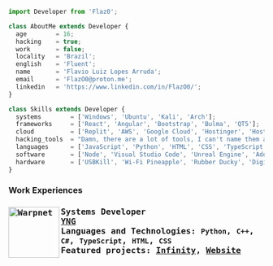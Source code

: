 ```js
import Developer from 'Flaz0';

class AboutMe extends Developer {
  age        = 16;
  hacking    = true;
  work       = false;
  locality   = 'Brazil';
  english    = 'Fluent';
  name       = 'Flavio Luiz Lopes Arruda';
  email      = 'FlazO0@proton.me';
  linkedin   = 'https://www.linkedin.com/in/FlazO0/';
}

class Skills extends Developer {
  systems        = ['Windows', 'Ubuntu', 'Kali', 'Arch'];
  frameworks     = ['React', 'Angular', 'Bootstrap', 'Bulma', 'QT5'];
  cloud          = ['Replit', 'AWS', 'Google Cloud', 'Hostinger', 'HostGator', 'DreamHost'];
  hacking_tools  = "Damn, there are a lot of tools, I can't name them all here, unfortunately.";
  languages      = ['JavaScript', 'Python', 'HTML', 'CSS', 'TypeScript', 'Go', 'Ruby', 'C++', 'C#', 'SQL', 'MongoDB'];
  software       = ['Node', 'Visual Studio Code', 'Unreal Engine', 'Adobe Photoshop', 'Unity'];
  hardware       = ['USBKill', 'Wi-Fi Pineapple', 'Rubber Ducky', 'DigiSpark', 'Raspberry Pi', 'Arduino', 'Alfa AWUS036NHA USB Wi-Fi adapter'];
}

```

<h3> Work Experiences <h3/>

<samp>

[<img align="left" width="100x" alt="Warpnet" src="https://i.imgur.com/q2L7jkf.png"/>](https://yngtech.repl.co/)

**Systems Developer** \
[**YNG**](https://yngtech.repl.co/) <!--• Full-time--> \
Languages ​​and Technologies: `Python`, `C++`, `C#`, `TypeScript`, `HTML`, `CSS`\
Featured projects: [Infinity](https://infinity.yngtech.repl.co/), [Website](https://yngtech.repl.co/)
<samp/>
